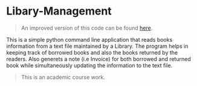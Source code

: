 # Libary-Management
>An improved version of this code can be found [here](https://github.com/arlbibek/Libary-Management-v2 "Go to Libary-Management-v2").

This is a simple python command line application that reads books information from a text file maintained by a Library.
The program helps in keeping track of borrowed books and also the books returned by the readers. Also generets a note (i.e Invoice) for both borrowed and returned book while simultaneously updating the information to the text file.

>This is an academic course work.

